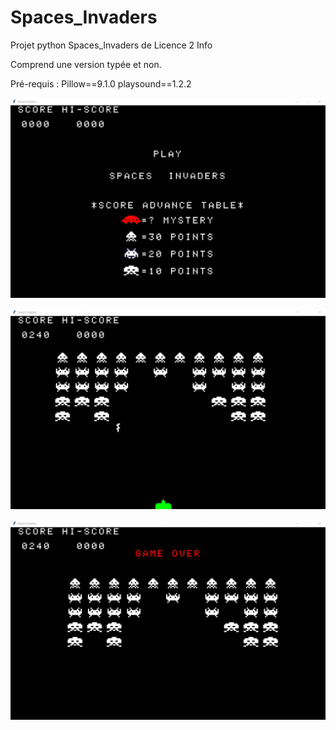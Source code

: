 # Spaces_Invaders
Projet python Spaces_Invaders de Licence 2 Info

Comprend une version typée et non.

Pré-requis :
Pillow==9.1.0
playsound==1.2.2

![Model](https://github.com/AlphaUki/Spaces_Invaders/blob/c6373678e623e92285ad4d6b4bce85ffd00ce850/screenshots/ss1.jpg)

![Model](https://github.com/AlphaUki/Spaces_Invaders/blob/c6373678e623e92285ad4d6b4bce85ffd00ce850/screenshots/ss2.jpg)

![Model](https://github.com/AlphaUki/Spaces_Invaders/blob/c6373678e623e92285ad4d6b4bce85ffd00ce850/screenshots/ss3.jpg)
